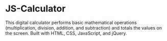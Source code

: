 # JS-Calculator

This digital calculator performs basic mathematical operations (multiplication, division, addition, and subtraction) and totals the values on the screen. Built with HTML, CSS, JavaScript, and jQuery.
